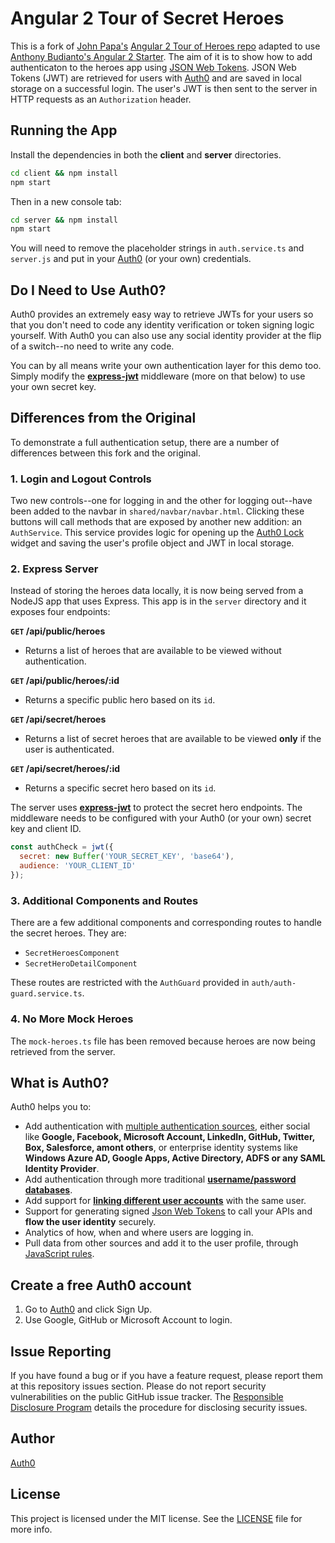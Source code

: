 # Angular 2 Tour of Secret Heroes

This is a fork of [John Papa's](https://twitter.com/John_Papa) [Angular 2 Tour of Heroes repo](https://github.com/johnpapa/angular2-tour-of-heroes) adapted to use [Anthony Budianto's Angular 2 Starter](https://github.com/antonybudianto/angular2-starter). The aim of it is to show how to add authenticaton to the heroes app using [JSON Web Tokens](https://jwt.io/introduction). JSON Web Tokens (JWT) are retrieved for users with [Auth0](https://auth0.com/signup) and are saved in local storage on a successful login. The user's JWT is then sent to the server in HTTP requests as an `Authorization` header.

## Running the App

Install the dependencies in both the **client** and **server** directories.

```bash
cd client && npm install
npm start
```

Then in a new console tab:

```bash
cd server && npm install
npm start
```

You will need to remove the placeholder strings in `auth.service.ts` and `server.js` and put in your [Auth0](https://manage.auth0.com) (or your own) credentials.

## Do I Need to Use Auth0?

Auth0 provides an extremely easy way to retrieve JWTs for your users so that you don't need to code any identity verification or token signing logic yourself. With Auth0 you can also use any social identity provider at the flip of a switch--no need to write any code.

You can by all means write your own authentication layer for this demo too. Simply modify the [**express-jwt**](https://github.com/auth0/express-jwt) middleware (more on that below) to use your own secret key.

## Differences from the Original

To demonstrate a full authentication setup, there are a number of differences between this fork and the original.

### 1. Login and Logout Controls

Two new controls--one for logging in and the other for logging out--have been added to the navbar in `shared/navbar/navbar.html`. Clicking these buttons will call methods that are exposed by another new addition: an `AuthService`. This service provides logic for opening up the [Auth0 Lock](https://auth0.com/lock) widget and saving the user's profile object and JWT in local storage.

### 2. Express Server

Instead of storing the heroes data locally, it is now being served from a NodeJS app that uses Express. This app is in the `server` directory and it exposes four endpoints:

**`GET` /api/public/heroes**
* Returns a list of heroes that are available to be viewed without authentication.

**`GET` /api/public/heroes/:id**
* Returns a specific public hero based on its `id`.

**`GET` /api/secret/heroes**
* Returns a list of secret heroes that are available to be viewed **only** if the user is authenticated.

**`GET` /api/secret/heroes/:id**
* Returns a specific secret hero based on its `id`.

The server uses [**express-jwt**](https://github.com/auth0/express-jwt) to protect the secret hero endpoints. The middleware needs to be configured with your Auth0 (or your own) secret key and client ID.

```js
const authCheck = jwt({
  secret: new Buffer('YOUR_SECRET_KEY', 'base64'),
  audience: 'YOUR_CLIENT_ID'
});
```

### 3. Additional Components and Routes

There are a few additional components and corresponding routes to handle the secret heroes. They are:

* `SecretHeroesComponent`
* `SecretHeroDetailComponent`

These routes are restricted with the `AuthGuard` provided in `auth/auth-guard.service.ts`.

### 4. No More Mock Heroes

The `mock-heroes.ts` file has been removed because heroes are now being retrieved from the server.

## What is Auth0?

Auth0 helps you to:

* Add authentication with [multiple authentication sources](https://docs.auth0.com/identityproviders), either social like **Google, Facebook, Microsoft Account, LinkedIn, GitHub, Twitter, Box, Salesforce, amont others**, or enterprise identity systems like **Windows Azure AD, Google Apps, Active Directory, ADFS or any SAML Identity Provider**.
* Add authentication through more traditional **[username/password databases](https://docs.auth0.com/mysql-connection-tutorial)**.
* Add support for **[linking different user accounts](https://docs.auth0.com/link-accounts)** with the same user.
* Support for generating signed [Json Web Tokens](https://docs.auth0.com/jwt) to call your APIs and **flow the user identity** securely.
* Analytics of how, when and where users are logging in.
* Pull data from other sources and add it to the user profile, through [JavaScript rules](https://docs.auth0.com/rules).

## Create a free Auth0 account

1. Go to [Auth0](https://auth0.com/signup) and click Sign Up.
2. Use Google, GitHub or Microsoft Account to login.

## Issue Reporting

If you have found a bug or if you have a feature request, please report them at this repository issues section. Please do not report security vulnerabilities on the public GitHub issue tracker. The [Responsible Disclosure Program](https://auth0.com/whitehat) details the procedure for disclosing security issues.

## Author

[Auth0](auth0.com)

## License

This project is licensed under the MIT license. See the [LICENSE](LICENSE) file for more info.